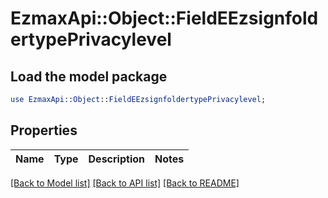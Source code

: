 # EzmaxApi::Object::FieldEEzsignfoldertypePrivacylevel

## Load the model package
```perl
use EzmaxApi::Object::FieldEEzsignfoldertypePrivacylevel;
```

## Properties
Name | Type | Description | Notes
------------ | ------------- | ------------- | -------------

[[Back to Model list]](../README.md#documentation-for-models) [[Back to API list]](../README.md#documentation-for-api-endpoints) [[Back to README]](../README.md)


